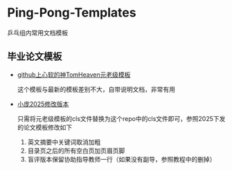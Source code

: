 # Ping-Pong-Templates
乒乓组内常用文档模板


## 毕业论文模板
- [github上心软的神TomHeaven元老级模板](https://github.com/TomHeaven/nudt_thesis)
  
  这个模板与最新的模板差别不大，自带说明文档，非常有用
- [小庞2025修改版本](https://github.com/PangZe3/Ping-Pong-Templates/研究生毕业论文模板)

  只需将元老级模板的cls文件替换为这个repo中的cls文件即可，参照2025下发的论文模板修改如下

  1. 英文摘要中关键词取消加粗
  2. 目录页之后的所有空白页加页眉页脚
  3. 盲评版本保留协助指导教师一行（如果没有副导，参照教程中的删掉）

